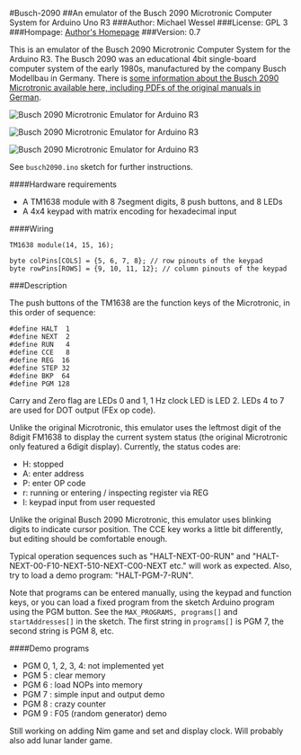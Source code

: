 #Busch-2090
##An emulator of the Busch 2090 Microtronic Computer System for Arduino Uno R3
###Author: Michael Wessel
###License: GPL 3
###Hompage: [Author's Homepage](http://www.michael-wessel.info/)
###Version: 0.7

This is an emulator of the Busch 2090 Microtronic Computer System for
the Arduino R3. The Busch 2090 was an educational 4bit single-board
computer system of the early 1980s, manufactured by the company Busch
Modellbau in Germany. There is [some information about the Busch 2090
Microtronic available here, including PDFs of the
original manuals in German](http://www.busch-model.com/online/?rubrik=82&=6&sprach_id=de).

![Busch 2090 Microtronic Emulator for Arduino R3](https://github.com/lambdamikel/Busch-2090/blob/master/images/img1-small.jpg)

![Busch 2090 Microtronic Emulator for Arduino R3](https://github.com/lambdamikel/Busch-2090/blob/master/images/img2-small.jpg)

![Busch 2090 Microtronic Emulator for Arduino R3](https://github.com/lambdamikel/Busch-2090/blob/master/images/img3-small.jpg)

See ``busch2090.ino`` sketch for further instructions. 

####Hardware requirements

- A TM1638 module with 8 7segment digits, 8 push buttons, and 8 LEDs
- A 4x4 keypad with matrix encoding for hexadecimal input 

####Wiring 

    TM1638 module(14, 15, 16);

    byte colPins[COLS] = {5, 6, 7, 8}; // row pinouts of the keypad
    byte rowPins[ROWS] = {9, 10, 11, 12}; // column pinouts of the keypad

###Description 

The push buttons of the TM1638 are the function keys of the
Microtronic, in this order of sequence:

    #define HALT  1 
    #define NEXT  2 
    #define RUN   4
    #define CCE   8
    #define REG  16
    #define STEP 32
    #define BKP  64
    #define PGM 128 

Carry and Zero flag are LEDs 0 and 1, 1 Hz clock LED is LED 2.  LEDs 4
to 7 are used for DOT output (FEx op code). 

Unlike the original Microtronic, this emulator uses the leftmost digit
of the 8digit FM1638 to display the current system status (the
original Microtronic only featured a 6digit display). Currently, the
status codes are:

- H: stopped 
- A: enter address 
- P: enter OP code 
- r: running or entering / inspecting register via REG  
- I: keypad input from user requested 

Unlike the original Busch 2090 Microtronic, this emulator uses
blinking digits to indicate cursor position. The CCE key works a
little bit differently, but editing should be comfortable enough.

Typical operation sequences such as "HALT-NEXT-00-RUN" and
"HALT-NEXT-00-F10-NEXT-510-NEXT-C00-NEXT etc."  will work as expected.
Also, try to load a demo program: "HALT-PGM-7-RUN".

Note that programs can be entered manually, using the keypad and
function keys, or you can load a fixed program from the sketch Arduino
program using the PGM button. See the `MAX_PROGRAMS, programs[]` and
`startAddresses[]` in the sketch. The first string in `programs[]` is
PGM 7, the second string is PGM 8, etc. 

####Demo programs

- PGM 0, 1, 2, 3, 4: not implemented yet
- PGM 5 : clear memory
- PGM 6 : load NOPs into memory
- PGM 7 : simple input and output demo 
- PGM 8 : crazy counter 
- PGM 9 : F05 (random generator) demo 

Still working on adding Nim game and set and display clock. Will
probably also add lunar lander game. 

